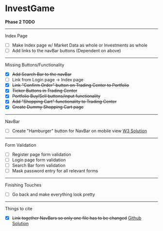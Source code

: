 # InvestGame


__Phase 2 TODO__

---

Index Page
- [ ] Make Index page w/ Market Data as whole or Investments as whole
- [ ] Add links to the navBar buttons (Dependent on above)

---

Missing Buttons/Functionality
- [X] ~~Add Search Bar to the navBar~~
- [ ] Link from Login page -> Index page
- [X] ~~Link "Confirm Order" button on Trading Center to Portfolio~~
- [X] ~~Ticker Buttons in Trading Center~~
- [X] ~~Portfolio Buy/Sell buttons/input functionality~~
- [X] ~~Add "Shopping Cart" functionality to Trading Center~~
- [X] ~~Create Dummy Shopping Cart page~~

---

NavBar
- [ ] Create "Hamburger" button for NavBar on mobile view [W3 Solution](https://www.w3schools.com/howto/howto_css_menu_icon.asp)

---

Form Validation
- [ ] Register page form validation
- [ ] Login page form validation
- [ ] Search Bar form validation
- [ ] Mask password entry for all relevant forms

---

Finishing Touches
- [ ] Go back and make everything look pretty


---

Things to cite
- [X] ~~Link together NavBars so only one file has to be changed~~ [Github Solution](https://stackoverflow.com/questions/31954089/how-can-i-reuse-a-navigation-bar-on-multiple-pages)

